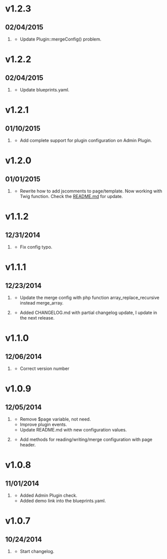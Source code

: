 # v1.2.3
## 02/04/2015

1. [](#bugfix)
    * Update Plugin::mergeConfig() problem.

# v1.2.2
## 02/04/2015

1. [](#improved)
    * Update blueprints.yaml.

# v1.2.1
## 01/10/2015

1. [](#improved)
    * Add complete support for plugin configuration on Admin Plugin.

# v1.2.0
## 01/01/2015

1. [](#new)
    * Rewrite how to add jscomments to page/template. Now working with Twig function. Check the [README.md](README.md) for update.



# v1.1.2
## 12/31/2014

1. [](#bugfix)
    * Fix config typo.

# v1.1.1
## 12/23/2014

1. [](#bugfix)
    * Update the merge config with php function array_replace_recursive instead merge_array.

1. [](#new)
    * Added CHANGELOG.md with partial changelog update, I update in the next release.


# v1.1.0
## 12/06/2014

1. [](#bugfix)
    * Correct version number


# v1.0.9
## 12/05/2014

1. [](#improved)
    * Remove $page variable, not need.
    * Improve plugin events.
    * Update README.md with new configuration values.

1. [](#new)
    * Add methods for reading/writing/merge configuration with page header.


# v1.0.8
## 11/01/2014

1. [](#new)
    * Added Admin Plugin check.
    * Added demo link into the blueprints.yaml.


# v1.0.7
## 10/24/2014

1. [](#new)
    * Start changelog.
